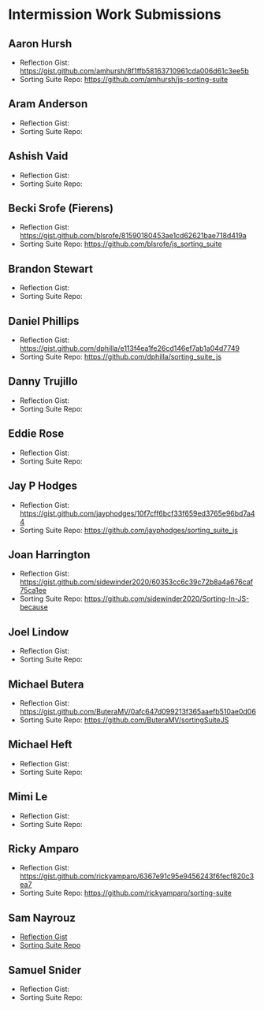 # Intermission Work Submissions

## Aaron Hursh

* Reflection Gist: https://gist.github.com/amhursh/8f1ffb58163710961cda006d61c3ee5b
* Sorting Suite Repo: https://github.com/amhursh/js-sorting-suite

## Aram Anderson

* Reflection Gist:
* Sorting Suite Repo:

## Ashish Vaid

* Reflection Gist:
* Sorting Suite Repo:

## Becki Srofe (Fierens)

* Reflection Gist:  https://gist.github.com/blsrofe/81590180453ae1cd62621bae718d419a
* Sorting Suite Repo: https://github.com/blsrofe/js_sorting_suite

## Brandon Stewart

* Reflection Gist:
* Sorting Suite Repo:

## Daniel Phillips

* Reflection Gist: https://gist.github.com/dphilla/e113f4ea1fe26cd146ef7ab1a04d7749
* Sorting Suite Repo: https://github.com/dphilla/sorting_suite_js

## Danny Trujillo

* Reflection Gist:
* Sorting Suite Repo:

## Eddie Rose

* Reflection Gist:
* Sorting Suite Repo:

## Jay P Hodges

* Reflection Gist: https://gist.github.com/jayphodges/10f7cff6bcf33f659ed3765e96bd7a44
* Sorting Suite Repo: https://github.com/jayphodges/sorting_suite_js

## Joan Harrington

* Reflection Gist: https://gist.github.com/sidewinder2020/60353cc6c39c72b8a4a676caf75ca1ee
* Sorting Suite Repo: https://github.com/sidewinder2020/Sorting-In-JS-because

## Joel Lindow

* Reflection Gist:
* Sorting Suite Repo:

## Michael Butera

* Reflection Gist: https://gist.github.com/ButeraMV/0afc647d099213f365aaefb510ae0d06
* Sorting Suite Repo: https://github.com/ButeraMV/sortingSuiteJS

## Michael Heft

* Reflection Gist:
* Sorting Suite Repo:

## Mimi Le

* Reflection Gist:
* Sorting Suite Repo:

## Ricky Amparo

* Reflection Gist: https://gist.github.com/rickyamparo/6367e91c95e9456243f6fecf820c3ea7
* Sorting Suite Repo: https://github.com/rickyamparo/sorting-suite

## Sam Nayrouz

* [Reflection Gist](https://gist.github.com/snayrouz/3b4b6dbb5bc5ab03f14182f1ef35b60c)
* [Sorting Suite Repo](https://github.com/snayrouz/sorting-suite)

## Samuel Snider

* Reflection Gist:
* Sorting Suite Repo:
